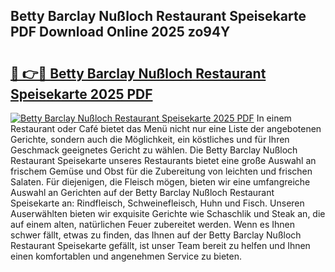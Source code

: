## Betty Barclay Nußloch Restaurant Speisekarte PDF Download Online 2025 zo94Y

# <h2><a href="http://gcbng5.nevu.top/?p=Betty+Barclay+Nu%c3%9floch+Restaurant+Speisekarte">🔗 👉🔴 Betty Barclay Nußloch Restaurant Speisekarte 2025 PDF</a></h2>

[![Betty Barclay Nußloch Restaurant Speisekarte 2025 PDF](https://i.imgur.com/dBaPXMq.png)](http://gcbng5.nevu.top/?p=Betty+Barclay+Nu%c3%9floch+Restaurant+Speisekarte)
In einem Restaurant oder Café bietet das Menü nicht nur eine Liste der angebotenen Gerichte, sondern auch die Möglichkeit, ein köstliches und für Ihren Geschmack geeignetes Gericht zu wählen. Die Betty Barclay Nußloch Restaurant Speisekarte unseres Restaurants bietet eine große Auswahl an frischem Gemüse und Obst für die Zubereitung von leichten und frischen Salaten. Für diejenigen, die Fleisch mögen, bieten wir eine umfangreiche Auswahl an Gerichten auf der Betty Barclay Nußloch Restaurant Speisekarte an: Rindfleisch, Schweinefleisch, Huhn und Fisch. Unseren Auserwählten bieten wir exquisite Gerichte wie Schaschlik und Steak an, die auf einem alten, natürlichen Feuer zubereitet werden. Wenn es Ihnen schwer fällt, etwas zu finden, das Ihnen auf der Betty Barclay Nußloch Restaurant Speisekarte gefällt, ist unser Team bereit zu helfen und Ihnen einen komfortablen und angenehmen Service zu bieten.
